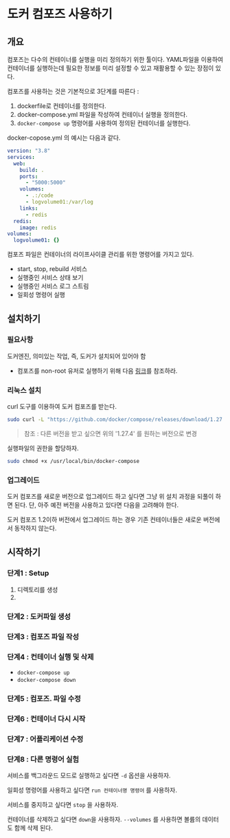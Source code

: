 # 도커 컴포즈 사용하기

## 개요

컴포즈는 다수의 컨테이너를 실행을 미리 정의하기 위한 툴이다. YAML파일을 이용하여 컨테이너를 실행하는데 필요한 정보를 미리 설정할 수 있고 재활용할 수 있는 장점이 있다. 

컴포즈를 사용하는 것은 기본적으로 3단계를 따른다 : 

1. dockerfile로 컨테이너를 정의한다. 
2. docker-compose.yml 파일을 작성하여 컨테이너 실행을 정의한다.
3. `docker-compose up` 명령어를 사용하여 정의된 컨테이너를 실행한다. 

docker-copose.yml 의 예시는 다음과 같다. 

```yaml
version: "3.8"
services:
  web:
    build: .
    ports:
      - "5000:5000"
    volumes:
      - .:/code
      - logvolume01:/var/log
    links:
      - redis
  redis:
    image: redis
volumes:
  logvolume01: {}
```

컴포즈 파일은 컨테이너의 라이프사이클 관리를 위한 명령어를 가지고 있다. 

* start, stop, rebuild 서비스
* 실행중인 서비스 상태 보기
* 실행중인 서비스 로그 스트림
* 일회성 명령어 실행

## 설치하기

### 필요사항

도커엔진, 의미있는 작업, 즉, 도커가 설치되어 있어야 함

* 컴포즈를 non-root 유저로 실행하기 위해 다음 [링크](https://docs.docker.com/engine/install/linux-postinstall/)를 참조하라.

### 리눅스 설치

curl 도구를 이용하여 도커 컴포즈를 받는다. 

```bash
sudo curl -L "https://github.com/docker/compose/releases/download/1.27.4/docker-compose-$(uname -s)-$(uname -m)" -o /usr/local/bin/docker-compose
```

> 참조 : 다른 버전을 받고 싶으면 위의 '1.27.4' 를 원하는 버전으로 변경

실행파일의 권한을 할당하자.

```bash
sudo chmod +x /usr/local/bin/docker-compose
```

### 업그레이드

도커 컴포즈를 새로운 버전으로 업그레이드 하고 싶다면 그냥 위 설치 과정을 되풀이 하면 된다. 단, 아주 예전 버전을 사용하고 있다면 다음을 고려해야 한다.

도커 컴포즈 1.2이하 버전에서 업그레이드 하는 경우 기존 컨테이너들은 새로운 버전에서 동작하지 않는다. 

## 시작하기

### 단계1 : Setup

1. 디렉토리를 생성
2. 

### 단계2 : 도커파일 생성

### 단계3 : 컴포즈 파일 작성

### 단계4 : 컨테이너 실행 및 삭제

*  `docker-compose up`
*  `docker-compose down`

### 단계5 : 컴포즈. 파일 수정

### 단계6 : 컨테이너  다시 시작

### 단계7 : 어플리케이션 수정

### 단계8 : 다른 명령어 실험

서비스를 백그라운드 모드로 실행하고 싶다면 `-d` 옵션을 사용하자.

일회성 명령어를 사용하고 싶다면 `run 컨테이너명 명령어` 를 사용하자.

서비스를 중지하고 싶다면 `stop` 을 사용하자. 

컨테이너를 삭제하고 싶다면 `down`을 사용하자. `--volumes` 를 사용하면 볼륨의 데이터도 함께 삭제 된다. 





